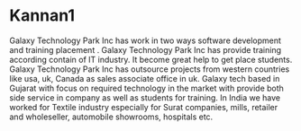 # Kannan1
Galaxy Technology Park Inc has work in two ways software development and training placement . Galaxy Technology Park Inc has provide training according contain of IT industry. It become great help to get place students. Galaxy Technology Park Inc has outsource projects from western countries like usa, uk, Canada as sales associate office in uk. Galaxy tech based in Gujarat with focus on required technology in the market with provide both side service in company as well as students for training. In India we have worked for Textile industry especially for Surat companies, mills, retailer and wholeseller, automobile showrooms, hospitals etc.
